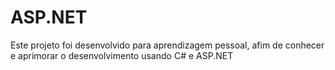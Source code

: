 # ASP.NET
Este projeto foi desenvolvido para aprendizagem pessoal, afim de conhecer e aprimorar o desenvolvimento usando C# e ASP.NET

